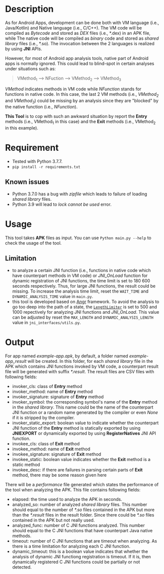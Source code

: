 # Description
As for Android Apps, development can be done both with VM language (i.e., Java/Kotlin) and Native language (i.e., C/C++). The VM code will be compiled as *Bytecode* and stored as *DEX* files (i.e., \*.dex) in an APK file, while The native code will be compiled as *binary* code and stored as *shared library* files (i.e., \*.so). The invocation between the 2 languages is realized by using **JNI** APIs.

However, for most of Android app analysis tools, native part of Android apps is normally ignored. This could lead to blind-spot in certain analyses under situations such as:

> VMethod<sub>1</sub> --> NFuction --> VMethod<sub>2</sub> --> VMethod<sub>3</sub>

*VMethod* indicates methods in VM code while *NFunction* stands for functions in native code. In this case, the last 2 VM methods (i.e., *VMethod<sub>2</sub>* and *VMethod<sub>3</sub>*) could be missing by an analysis since they are "blocked" by the native function (i.e., *NFunction*).

**This Tool** is to cop with such an awkward situation by report the **Entry** methods (i.e., VMethod<sub>1</sub> in this case) and the **Exit** methods (i.e., VMethod<sub>2</sub> in this example).

# Requirement
+ Tested with Python 3.7.7.
+ `pip install -r requirements.txt`

## Known issues
+ Python 3.7.0 has a bug with *zipfile* which leads to failure of loading *shared library* files.
+ Python 3.9 will lead to *lock cannot be used* error.

# Usage
This tool takes **APK** files as input. You can use `Python main.py --help` to check the usage of the tool.

## Limitation
+ to analyze a certain JNI function (i.e., functions in native code which have counterpart methods in VM code) or *JNI_OnLoad* function for dynamic registration of JNI functions, the time limit is set to 180 600 seconds respectively. Thus, for large JNI functions, the result could be missing. To increase the analysis time limit, reset the `WAIT_TIME` and `DYNAMIC_ANALYSIS_TIME` value in `main.py`.
+ this tool is developed based on [Angr](https://angr.io/) framework. To avoid the analysis to go too deep into the path of a state, the [`LengthLimiter`](https://docs.angr.io/core-concepts/pathgroups) is set to 500 and 1000 repectively for analyzing JNI functions and *JNI_OnLoad*. This value can be adjusted by reset the `MAX_LENGTH` and `DYNAMIC_ANALYSIS_LENGTH` value in `jni_interfaces/utils.py`.

# Output
For app named *example-app.apk*, by default, a folder named *example-app_result* will be created. In this folder, for each *shared library* file in the APK which contains JNI functions invoked by VM code, a counterpart result file will be generated with suffix *\*.result*. The result files are CSV files with following fields:
+ invoker_cls: class of **Entry** method
+ invoker_method: name of **Entry** method
+ invoker_signature: signature of **Entry** method
+ invoker_symbol: the corresponding symbol's name of the **Entry** method in the *shared library*. This name could be the name of the counterpart JNI function or a random name generated by the compiler or even *None* if it is stripped by the compiler.
+ invoker_static_export: boolean value to indicate whether the counterpart JNI function of the **Entry** method is statically exported by using **JNIEXPORT** or dynamically exported by using **RegisterNatives** JNI API function.
+ invokee_cls: class of **Exit** method
+ invokee_method: name of **Exit** method
+ invokee_signature: signature of **Exit** method
+ invokee_static: boolean value indicates whether the **Exit** method is a static method
+ invokee_desc: if there are failures in parsing certain parts of **Exit** method, there may be some reason given here

There will be a *performance* file generated which states the performance of the tool when analyzing the APK. This file contains following fields:
+ elapsed: the time used to analyze the APK in seconds.
+ analyzed_so: number of analyzed *shared library* files. This number should equal to the number of *\*.so* files contained in the APK but more than the *\*.result* files in the result folder. Since there could be *\*.so* files contained in the APK but not really used.
+ analyzed_func: number of C JNI functions analyzed. This number should equal to the C JNI functions that have counterpart Java native methods.
+ timeout: number of C JNI functions that are timeout when analyzing. As there is a time limitation for analyzing each C JNI function.
+ dynamic_timeout: this is a boolean value indicates that whether the analysis of dynamic JNI functiong registration is timeout. If it is, then dynamically registered C JNI functions could be partially or not detected.
